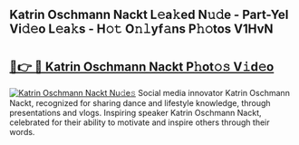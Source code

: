 ## Katrin Oschmann Nackt L𝚎a𝚔ed N𝚞𝚍e - Part-YeI Vi𝚍𝚎o L𝚎a𝚔s - H𝚘𝚝 O𝚗𝚕yf𝚊ns P𝚑𝚘tos V1HvN

# <h2><a href="http://kf8l4up.oniu.top/?m=Katrin+Oschmann+Nackt">🔗👉 🔴 Katrin Oschmann Nackt P𝚑ot𝚘𝚜 V𝚒d𝚎o</a></h2>

[![Katrin Oschmann Nackt Nu𝚍e𝚜](https://i.imgur.com/0qMVB7G.gif)](http://kf8l4up.oniu.top/?m=Katrin+Oschmann+Nackt)
Social media innovator Katrin Oschmann Nackt, recognized for sharing dance and lifestyle knowledge, through presentations and vlogs. Inspiring speaker Katrin Oschmann Nackt, celebrated for their ability to motivate and inspire others through their words.  
